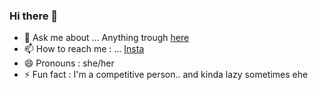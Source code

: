 ### Hi there 👋
- 💬 Ask me about ... Anything trough [here](https://secreto.site/aqqsr4)
- 📫 How to reach me : ... [Insta](https://www.instagram.com/aisyakareninaa/)
- 😄 Pronouns : she/her
- ⚡ Fun fact : I'm a competitive person.. and kinda lazy sometimes ehe
